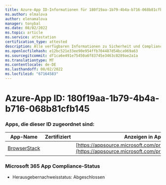 ```yaml
---
title: Azure-App ID-Informationen für 180f19aa-1b79-4b4a-b716-068b81cfb145
ms.author: elmalova
author: elenamalova
manager: tonybal
ms.date: 08/02/2022
ms.topic: article
ms.service: attestation
certification_type: attested
description: Alle verfügbaren Informationen zu Sicherheit und Compliance für 180f19aa-1b79-4b4a-b716-068b81cfb145.
ms.openlocfilehash: e12bc521e33ee90e954ffb704487d54bca969a63
ms.sourcegitcommit: df1ca6e491e75450a6f83745e3463c0289ae2a1a
ms.translationtype: MT
ms.contentlocale: de-DE
ms.lasthandoff: 08/02/2022
ms.locfileid: "67164583"
---
```

# <a name="azure-app-id-180f19aa-1b79-4b4a-b716-068b81cfb145"></a>Azure-App ID: 180f19aa-1b79-4b4a-b716-068b81cfb145


### <a name="apps-associated-with-this-id"></a>Apps, die dieser ID zugeordnet sind:
| **App-Name** | **Zertifiziert** | **Anzeigen in AppSource** |
|--------------|---------------|-----------------------|
| [BrowserStack](../forward/WA200004404.md) |  | [https://appsource.microsoft.com/product/office/WA200004404](https://appsource.microsoft.com/product/office/WA200004404) |

### <a name="microsoft-365-app-compliance-status"></a>Microsoft 365 App Compliance-Status
- Herausgebernachweisstatus: Abgeschlossen
